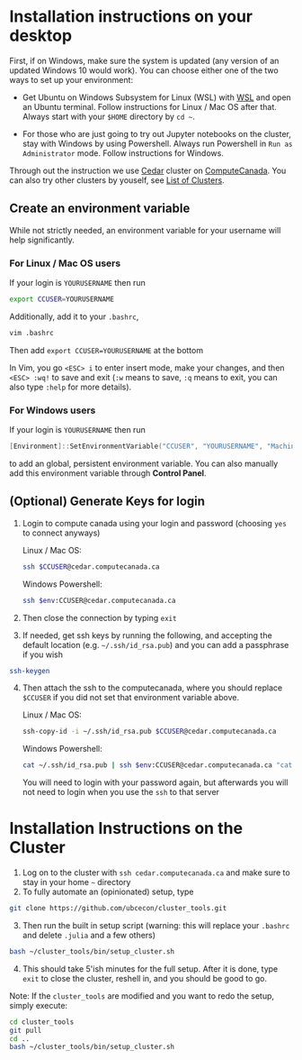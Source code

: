 # Installation instructions on your desktop
First, if on Windows, make sure the system is updated (any version of an updated Windows 10 would work). You can choose either one of the two ways to set up your environment:

- Get Ubuntu on Windows Subsystem for Linux (WSL) with [WSL](WSL.md) and open an Ubuntu terminal. Follow instructions for Linux / Mac OS after that. Always start with your `$HOME` directory by `cd ~`.

- For those who are just going to try out Jupyter notebooks on the cluster, stay with Windows by using Powershell. Always run Powershell in `Run as Administrator` mode. Follow instructions for Windows.

Through out the instruction we use [Cedar](https://docs.computecanada.ca/wiki/Cedar) cluster on [ComputeCanada](https://www.computecanada.ca/). You can also try other clusters by youself, see [List of Clusters](https://www.computecanada.ca/research-portal/accessing-resources/available-resources/).

## Create an environment variable
While not strictly needed, an environment variable for your username will help significantly.

### For Linux / Mac OS users
If your login is `YOURUSERNAME` then run
```bash
export CCUSER=YOURUSERNAME
```
Additionally, add it to your `.bashrc`,
```bash
vim .bashrc
```
Then add `export CCUSER=YOURUSERNAME` at the bottom

In Vim, you go `<ESC> i` to enter insert mode, make your changes, and then `<ESC> :wq!` to save and exit (`:w` means to save, `:q` means to exit, you can also type `:help` for more details).

### For Windows users
If your login is `YOURUSERNAME` then run
```powershell
[Environment]::SetEnvironmentVariable("CCUSER", "YOURUSERNAME", "Machine")
```
to add an global, persistent environment variable. You can also manually add this environment variable through **Control Panel**.

## (Optional) Generate Keys for login

1. Login to compute canada using your login and password (choosing `yes` to connect anyways)

    Linux / Mac OS:
    ```bash
    ssh $CCUSER@cedar.computecanada.ca
    ```
    Windows Powershell:
    ```bash
    ssh $env:CCUSER@cedar.computecanada.ca
    ```
2. Then close the connection by typing `exit`
3. If needed, get ssh keys by running the following, and accepting the default location (e.g. `~/.ssh/id_rsa.pub`) and you can add a passphrase if you wish
```bash
ssh-keygen
```
4. Then attach the ssh to the computecanada, where you should replace `$CCUSER` if you did not set that environment variable above.

    Linux / Mac OS:
    ```bash
    ssh-copy-id -i ~/.ssh/id_rsa.pub $CCUSER@cedar.computecanada.ca
    ```
    Windows Powershell:
    ```bash
    cat ~/.ssh/id_rsa.pub | ssh $env:CCUSER@cedar.computecanada.ca "cat >> ~/.ssh/authorized_keys"
    ```

    You will need to login with your password again, but afterwards you will not need to login when you use the `ssh` to that server

# Installation Instructions on the Cluster

1. Log on to the cluster with `ssh cedar.computecanada.ca` and make sure to stay in your home `~` directory
2. To fully automate an (opinionated) setup, type
```bash
git clone https://github.com/ubcecon/cluster_tools.git
```
3. Then run the built in setup script (warning: this will replace your `.bashrc` and delete `.julia` and a few others)
```bash
bash ~/cluster_tools/bin/setup_cluster.sh
```
4. This should take 5'ish minutes for the full setup.  After it is done, type `exit` to close the cluster, reshell in, and you should be good to go.


Note: If the `cluster_tools` are modified and you want to redo the setup, simply execute:
```bash
cd cluster_tools
git pull
cd ..
bash ~/cluster_tools/bin/setup_cluster.sh
```
